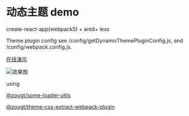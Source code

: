 # 动态主题 demo

create-react-app(webpack5) + antd+ less

Theme plugin config see /config/getDynamicThemePluginConfig.js, and /config/webpack.config.js.

[在线演示](https://gitofzgt.github.io/dynamic-theme-demos/webpack-react-antd-dynamic-theme/)

![效果图](https://img-blog.csdnimg.cn/402725d383964e70a6a5de51e0d7bf38.gif#pic_center)

using

[@zougt/some-loader-utils](https://github.com/GitOfZGT/some-loader-utils)

[@zougt/theme-css-extract-webpack-plugin](https://github.com/GitOfZGT/theme-css-extract-webpack-plugin)
